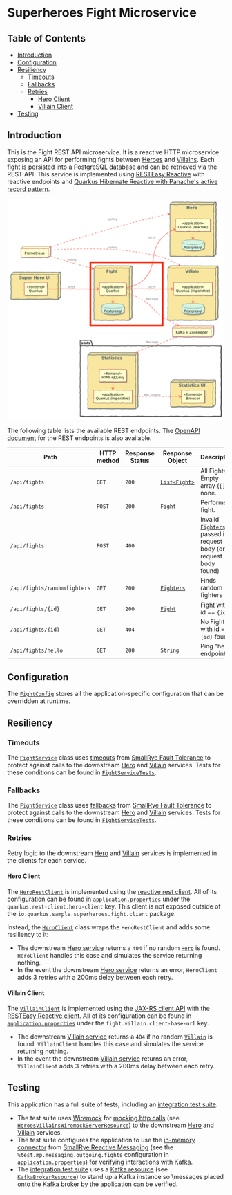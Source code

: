# Superheroes Fight Microservice

## Table of Contents
- [Introduction](#introduction)
- [Configuration](#configuration)
- [Resiliency](#resiliency)
    - [Timeouts](#timeouts)
    - [Fallbacks](#fallbacks)
    - [Retries](#retries)
        - [Hero Client](#hero-client)
        - [Villain Client](#villain-client)
- [Testing](#testing) 

## Introduction
This is the Fight REST API microservice. It is a reactive HTTP microservice exposing an API for performing fights between [Heroes](../rest-heroes) and [Villains](../rest-villains). Each fight is persisted into a PostgreSQL database and can be retrieved via the REST API. This service is implemented using [RESTEasy Reactive](https://quarkus.io/guides/resteasy-reactive) with reactive endpoints and [Quarkus Hibernate Reactive with Panache's active record pattern](http://quarkus.io/guides/hibernate-reactive-panache).

![rest-fights](images/rest-fights.png)

The following table lists the available REST endpoints. The [OpenAPI document](openapi-schema.yml) for the REST endpoints is also available.

| Path | HTTP method | Response Status | Response Object | Description |
| ---- | ----------- | --------------- | --------------- | ----------- |
| `/api/fights` | `GET` | `200` | [`List<Fight>`](src/main/java/io/quarkus/sample/superheroes/fight/Fight.java) | All Fights. Empty array (`[]`) if none. |
| `/api/fights` | `POST` | `200` | [`Fight`](src/main/java/io/quarkus/sample/superheroes/fight/Fight.java) | Performs a fight. |
| `/api/fights` | `POST` | `400` | | Invalid [`Fighters`](src/main/java/io/quarkus/sample/superheroes/fight/Fighters.java) passed in request body (or no request body found) |
| `/api/fights/randomfighters` | `GET` | `200` | [`Fighters`](src/main/java/io/quarkus/sample/superheroes/fight/Fighters.java) | Finds random fighters |
| `/api/fights/{id}` | `GET` | `200` | [`Fight`](src/main/java/io/quarkus/sample/superheroes/fight/Fight.java) | Fight with id == `{id}` |
| `/api/fights/{id}` | `GET` | `404` | | No Fight with id == `{id}` found |
| `/api/fights/hello` | `GET` | `200` | `String` | Ping "hello" endpoint |

## Configuration
The [`FightConfig`](src/main/java/io/quarkus/sample/superheroes/fight/config/FightConfig.java) stores all the application-specific configuration that can be overridden at runtime.

## Resiliency
### Timeouts
The [`FightService`](src/main/java/io/quarkus/sample/superheroes/fight/service/FightService.java) class uses [timeouts](https://quarkus.io/guides/smallrye-fault-tolerance#adding-resiliency-timeouts) from [SmallRye Fault Tolerance](https://quarkus.io/guides/smallrye-fault-tolerance) to protect against calls to the downstream [Hero](../rest-heroes) and [Villain](../rest-villains) services. Tests for these conditions can be found in [`FightServiceTests`](src/test/java/io/quarkus/sample/superheroes/fight/service/FightServiceTests.java).

### Fallbacks
The [`FightService`](src/main/java/io/quarkus/sample/superheroes/fight/service/FightService.java) class uses [fallbacks](https://quarkus.io/guides/smallrye-fault-tolerance#adding-resiliency-fallbacks) from [SmallRye Fault Tolerance](https://quarkus.io/guides/smallrye-fault-tolerance) to protect against calls to the downstream [Hero](../rest-heroes) and [Villain](../rest-villains) services. Tests for these conditions can be found in [`FightServiceTests`](src/test/java/io/quarkus/sample/superheroes/fight/service/FightServiceTests.java).

### Retries
Retry logic to the downstream [Hero](../rest-heroes) and [Villain](../rest-villains) services is implemented in the clients for each service.

#### Hero Client
The [`HeroRestClient`](src/main/java/io/quarkus/sample/superheroes/fight/client/HeroRestClient.java) is implemented using the [reactive rest client](https://quarkus.io/guides/rest-client-reactive). All of its configuration can be found in [`application.properties`](src/main/resources/application.properties) under the `quarkus.rest-client.hero-client` key. This client is not exposed outside of the `io.quarkus.sample.superheroes.fight.client` package.

Instead, the [`HeroClient`](src/main/java/io/quarkus/sample/superheroes/fight/client/HeroClient.java) class wraps the `HeroRestClient` and adds some resiliency to it:
- The downstream [Hero service](../rest-heroes) returns a `404` if no random [`Hero`](src/main/java/io/quarkus/sample/superheroes/fight/client/Hero.java) is found. `HeroClient` handles this case and simulates the service returning nothing.
- In the event the downstream [Hero service](../rest-heroes) returns an error, `HeroClient` adds 3 retries with a 200ms delay between each retry.

#### Villain Client
The [`VillainClient`](src/main/java/io/quarkus/sample/superheroes/fight/client/VillainClient.java) is implemented using the [JAX-RS client API](https://docs.oracle.com/javaee/7/tutorial/jaxrs-client001.htm) with the [RESTEasy Reactive client](https://quarkus.io/guides/resteasy-reactive#resteasy-reactive-client). All of its configuration can be found in [`application.properties`](src/main/resources/application.properties) under the `fight.villain.client-base-url` key.
- The downstream [Villain service](../rest-villains) returns a `404` if no random [`Villain`](src/main/java/io/quarkus/sample/superheroes/fight/client/Villain.java) is found. `VillainClient` handles this case and simulates the service returning nothing.
- In the event the downstream [Villain service](../rest-heroes) returns an error, `VillainClient` adds 3 retries with a 200ms delay between each retry.

## Testing
This application has a full suite of tests, including an [integration test suite](src/test/java/io/quarkus/sample/superheroes/fight/rest/FightResourceIT.java). 
- The test suite uses [Wiremock](http://wiremock.org/) for [mocking http calls](https://quarkus.io/guides/rest-client-reactive#using-a-mock-http-server-for-tests) (see [`HeroesVillainsWiremockServerResource`](src/test/java/io/quarkus/sample/superheroes/fight/HeroesVillainsWiremockServerResource.java)) to the downstream [Hero](../rest-heroes) and [Villain](../rest-villains) services.
- The test suite configures the application to use the [in-memory connector](https://smallrye.io/smallrye-reactive-messaging/smallrye-reactive-messaging/3.11/testing/testing.html) from [SmallRye Reactive Messaging](https://smallrye.io/smallrye-reactive-messaging) (see the `%test.mp.messaging.outgoing.fights` configuration in [`application.properties`](src/main/resources/application.properties)) for verifying interactions with Kafka.
- The [integration test suite](src/test/java/io/quarkus/sample/superheroes/fight/rest/FightResourceIT.java) uses a [Kafka resource](https://quarkus.io/guides/kafka#starting-kafka-in-a-test-resource) (see [`KafkaBrokerResource`](src/test/java/io/quarkus/sample/superheroes/fight/KafkaBrokerResource.java)) to stand up a Kafka instance so \messages placed onto the Kafka broker by the application can be verified.
